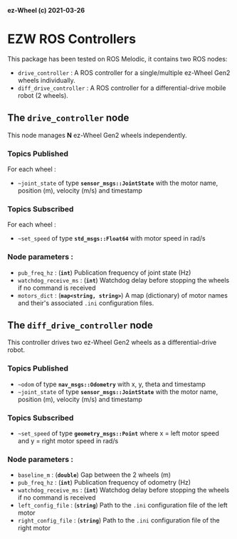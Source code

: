 **ez-Wheel (c) 2021-03-26**

# EZW ROS Controllers

This package has been tested on ROS Melodic, it contains two ROS nodes:

-   `drive_controller` : A ROS controller for a single/multiple ez-Wheel Gen2 wheels individually.
-   `diff_drive_controller` : A ROS controller for a differential-drive mobile robot (2 wheels).

## The `drive_controller` node

This node manages **N** ez-Wheel Gen2 wheels independently.

### Topics Published

For each wheel :

-   `~joint_state` of type **`sensor_msgs::JointState`** with the motor name, position (m), velocity (m/s) and timestamp

### Topics Subscribed

For each wheel :

-   `~set_speed` of type **`std_msgs::Float64`** with motor speed in rad/s

### Node parameters :

-   `pub_freq_hz` : (**`int`**) Publication frequency of joint state (Hz)
-   `watchdog_receive_ms` : (**`int`**) Watchdog delay before stopping the wheels if no command is received
-   `motors_dict` : (**`map<string, string>`**) A map (dictionary) of motor names and their's associated `.ini` configuration files.

## The `diff_drive_controller` node

This controller drives two ez-Wheel Gen2 wheels as a differential-drive robot.

### Topics Published

-   `~odom` of type **`nav_msgs::Odometry`** with x, y, theta and timestamp
-   `~joint_state` of type **`sensor_msgs::JointState`** with the motor name, position (m), velocity (m/s) and timestamp

### Topics Subscribed

-   `~set_speed` of type **`geometry_msgs::Point`** where x = left motor speed and y = right motor speed in rad/s

### Node parameters :

-   `baseline_m` : (**`double`**) Gap between the 2 wheels (m)
-   `pub_freq_hz` : (**`int`**) Publication frequency of odometry (Hz)
-   `watchdog_receive_ms` : (**`int`**) Watchdog delay before stopping the wheels if no command is received
-   `left_config_file` : (**`string`**) Path to the `.ini` configuration file of the left motor
-   `right_config_file` : (**`string`**) Path to the `.ini` configuration file of the right motor
